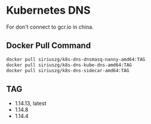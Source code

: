 # Kubernetes DNS

For don't connect to gcr.io in china.

## Docker Pull Command

```bash
docker pull siriuszg/k8s-dns-dnsmasq-nanny-amd64:TAG
docker pull siriuszg/k8s-dns-kube-dns-amd64:TAG
docker pull siriuszg/k8s-dns-sidecar-amd64:TAG
```

## TAG

* 1.14.13, latest
* 1.14.8
* 1.14.4